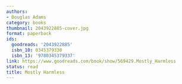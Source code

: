 ```yaml
---
authors:
- Douglas Adams
category: books
thumbnail: 2043922885-cover.jpg
format: paperback
ids:
  goodreads: '2043922885'
  isbn_10: 0345379330
  isbn_13: '9780345379337'
link: https://www.goodreads.com/book/show/569429.Mostly_Harmless
status: read
title: Mostly Harmless
---
```

